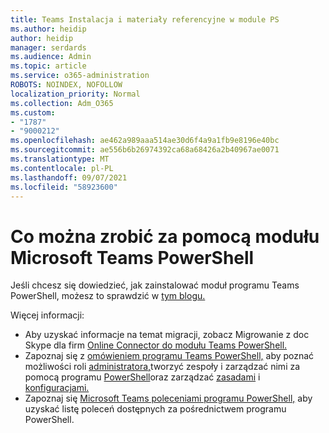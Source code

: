 ```yaml
---
title: Teams Instalacja i materiały referencyjne w module PS
ms.author: heidip
author: heidip
manager: serdards
ms.audience: Admin
ms.topic: article
ms.service: o365-administration
ROBOTS: NOINDEX, NOFOLLOW
localization_priority: Normal
ms.collection: Adm_O365
ms.custom:
- "1787"
- "9000212"
ms.openlocfilehash: ae462a989aaa514ae30d6f4a9a1fb9e8196e40bc
ms.sourcegitcommit: ae556b6b26974392ca68a68426a2b40967ae0071
ms.translationtype: MT
ms.contentlocale: pl-PL
ms.lasthandoff: 09/07/2021
ms.locfileid: "58923600"
---
```

# <a name="what-you-can-accomplish-with-microsoft-teams-powershell-module"></a>Co można zrobić za pomocą modułu Microsoft Teams PowerShell

Jeśli chcesz się dowiedzieć, jak zainstalować moduł programu Teams PowerShell, możesz to sprawdzić w [tym blogu.](https://blogs.technet.microsoft.com/skypehybridguy/2017/11/07/microsoft-teams-powershell-support/)

Więcej informacji:

- Aby uzyskać informacje na temat migracji, zobacz Migrowanie z doc Skype dla firm [Online Connector do modułu Teams PowerShell.](https://docs.microsoft.com/microsoftteams/teams-powershell-move-from-sfbo#how-to-migrate)
- Zapoznaj się z [omówieniem programu Teams PowerShell,](https://docs.microsoft.com/MicrosoftTeams/teams-powershell-overview) aby poznać możliwości roli [administratora,](https://docs.microsoft.com/MicrosoftTeams/using-admin-roles)tworzyć zespoły i zarządzać nimi za pomocą programu [PowerShell](https://docs.microsoft.com/MicrosoftTeams/teams-powershell-overview#creating-and-managing-teams-via-powershell)oraz zarządzać [zasadami](https://docs.microsoft.com/MicrosoftTeams/teams-powershell-overview#managing-policies-via-powershell) i [konfiguracjami.](https://docs.microsoft.com/MicrosoftTeams/teams-powershell-overview#managing-configurations-via-powershell) 
- Zapoznaj się [Microsoft Teams poleceniami programu PowerShell,](https://docs.microsoft.com/powershell/module/teams/?view=teams-ps) aby uzyskać listę poleceń dostępnych za pośrednictwem programu PowerShell. 
